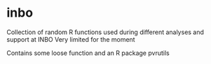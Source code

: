 # inbo
Collection of random R functions used during different analyses and support at INBO
Very limited for the moment

Contains some loose function and an R package pvrutils
